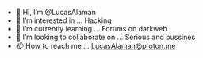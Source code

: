 - 👋 Hi, I’m @LucasAlaman
- 👀 I’m interested in ... Hacking 
- 🌱 I’m currently learning ... Forums on darkweb
- 💞️ I’m looking to collaborate on ... Serious and bussines  
- 📫 How to reach me ... LucasAlaman@proton.me

<!---
LucasAlaman/LucasAlaman is a ✨ special ✨ repository because its `README.md` (this file) appears on your GitHub profile.
You can click the Preview link to take a look at your changes.
--->
